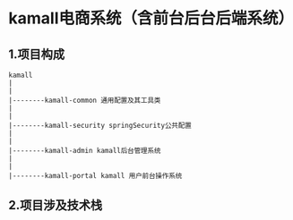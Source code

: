 # kamall电商系统（含前台后台后端系统）

## 1.项目构成

```
kamall
|
|
|--------kamall-common 通用配置及其工具类
|
|
|--------kamall-security springSecurity公共配置
|
|
|--------kamall-admin kamall后台管理系统
|
|
|--------kamall-portal kamall 用户前台操作系统
```

## 2.项目涉及技术栈

